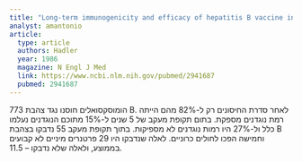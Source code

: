 ```yaml
---
title: "Long-term immunogenicity and efficacy of hepatitis B vaccine in homosexual men"
analyst: amantonio
article:
  type: article
  authors: Hadler
  year: 1986
  magazine: N Engl J Med
  link: https://www.ncbi.nlm.nih.gov/pubmed/2941687
  pubmed: 2941687
---
```


773 הומוסקסואלים חוסנו נגד צהבת B. לאחר סדרת החיסונים רק ל-82% מהם הייתה רמת נוגדנים מספקת. בתום תקופת מעקב של 5 שנים ל-15% מתוכם הנוגדנים נעלמו כלל ול-27% היו רמות נוגדנים לא מספיקות.
בתוך תקופת מעקב 55 נדבקו בצהבת B וחמישה הפכו לחולים כרוניים. לאלה שנדבקו היו 29 פרטנרים מיניים לא קבועים בממוצע, ולאלה שלא נדבקו – 11.5.
